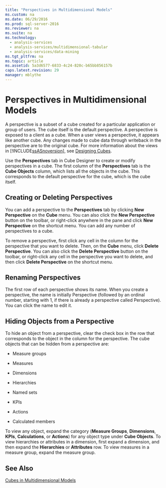 ```yaml
---
title: "Perspectives in Multidimensional Models"
ms.custom: na
ms.date: 06/29/2016
ms.prod: sql-server-2016
ms.reviewer: na
ms.suite: na
ms.technology: 
  - analysis-services
  - analysis-services/multidimensional-tabular
  - analysis-services/data-mining
ms.tgt_pltfrm: na
ms.topic: article
ms.assetid: 5a3d6577-6833-4c24-820c-b65bb856157b
caps.latest.revision: 29
manager: mblythe
---
```

# Perspectives in Multidimensional Models
A perspective is a subset of a cube created for a particular application or group of users. The cube itself is the default perspective. A perspective is exposed to a client as a cube. When a user views a perspective, it appears like another cube. Any changes made to cube data through writeback in the perspective are to the original cube. For more information about the views in [!INCLUDE[ssASnoversion](../../Topics/TopicNameContainA/includes/ssASnoversion_md.md)], see [Designing Cubes](assetId:///b064171e-b1b4-4f32-95e5-59e1b831c4c9).  
  
 Use the **Perspectives** tab in Cube Designer to create or modify perspectives in a cube. The first column of the **Perspectives** tab is the **Cube Objects** column, which lists all the objects in the cube. This corresponds to the default perspective for the cube, which is the cube itself.  
  
## Creating or Deleting Perspectives  
 You can add a perspective to the **Perspectives** tab by clicking **New Perspective** on the **Cube** menu. You can also click the **New Perspective** button on the toolbar, or right-click anywhere in the pane and click **New Perspective** on the shortcut menu. You can add any number of perspectives to a cube.  
  
 To remove a perspective, first click any cell in the column for the perspective that you want to delete. Then, on the **Cube** menu, click **Delete Perspective**. You can also click the **Delete Perspective** button on the toolbar, or right-click any cell in the perspective you want to delete, and then click **Delete Perspective** on the shortcut menu.  
  
## Renaming Perspectives  
 The first row of each perspective shows its name. When you create a perspective, the name is initially Perspective (followed by an ordinal number, starting with 1, if there is already a perspective called Perspective). You can click the name to edit it.  
  
## Hiding Objects from a Perspective  
 To hide an object from a perspective, clear the check box in the row that corresponds to the object in the column for the perspective. The cube objects that can be hidden from a perspective are:  
  
-   Measure groups  
  
-   Measures  
  
-   Dimensions  
  
-   Hierarchies  
  
-   Named sets  
  
-   KPIs  
  
-   Actions  
  
-   Calculated members  
  
 To view any object, expand the category (**Measure Groups**, **Dimensions**, **KPIs**, **Calculations**, or **Actions**) for any object type under **Cube Objects**. To view hierarchies or attributes in a dimension, first expand a dimension, and then expand the **Hierarchies** or **Attributes** row. To view measures in a measure group, expand the measure group.  
  
## See Also  
 [Cubes in Multidimensional Models](../../Topics/TopicNameNotContainA/Cubes-in-Multidimensional-Models.md)